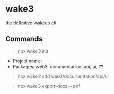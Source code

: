 # wake3
the definitive wakeup cli


## Commands

> npx wake3 init
  - Project name:
  - Packages: web3, documentation, api, ui, ??

> npx wake3 add web3/documentation/api/ui

> npx wake3 export-docs --pdf
